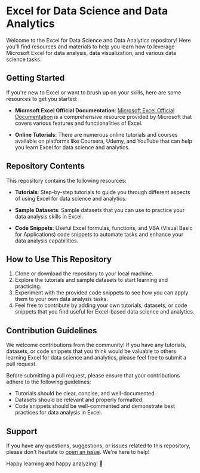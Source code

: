 # Excel for Data Science and Data Analytics

Welcome to the Excel for Data Science and Data Analytics repository! Here you'll find resources and materials to help you learn how to leverage Microsoft Excel for data analysis, data visualization, and various data science tasks.

## Getting Started

If you're new to Excel or want to brush up on your skills, here are some resources to get you started:

- **Microsoft Excel Official Documentation**: [Microsoft Excel Official Documentation](https://support.microsoft.com/en-us/excel) is a comprehensive resource provided by Microsoft that covers various features and functionalities of Excel.

- **Online Tutorials**: There are numerous online tutorials and courses available on platforms like Coursera, Udemy, and YouTube that can help you learn Excel for data science and analytics.

## Repository Contents

This repository contains the following resources:

- **Tutorials**: Step-by-step tutorials to guide you through different aspects of using Excel for data science and analytics.

- **Sample Datasets**: Sample datasets that you can use to practice your data analysis skills in Excel.

- **Code Snippets**: Useful Excel formulas, functions, and VBA (Visual Basic for Applications) code snippets to automate tasks and enhance your data analysis capabilities.

## How to Use This Repository

1. Clone or download the repository to your local machine.
2. Explore the tutorials and sample datasets to start learning and practicing.
3. Experiment with the provided code snippets to see how you can apply them to your own data analysis tasks.
4. Feel free to contribute by adding your own tutorials, datasets, or code snippets that you find useful for Excel-based data science and analytics.

## Contribution Guidelines

We welcome contributions from the community! If you have any tutorials, datasets, or code snippets that you think would be valuable to others learning Excel for data science and analytics, please feel free to submit a pull request.

Before submitting a pull request, please ensure that your contributions adhere to the following guidelines:

- Tutorials should be clear, concise, and well-documented.
- Datasets should be relevant and properly formatted.
- Code snippets should be well-commented and demonstrate best practices for data analysis in Excel.

## Support

If you have any questions, suggestions, or issues related to this repository, please don't hesitate to [open an issue](https://github.com/yourusername/excel-for-data-science/issues). We're here to help!

Happy learning and happy analyzing! 🚀
